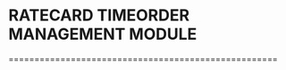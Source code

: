 RATECARD TIMEORDER  MANAGEMENT MODULE
====================================================
====================================================
